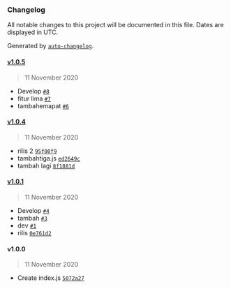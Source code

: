 ### Changelog

All notable changes to this project will be documented in this file. Dates are displayed in UTC.

Generated by [`auto-changelog`](https://github.com/CookPete/auto-changelog).

#### [v1.0.5](https://github.com/rndDesto/tesrilis/compare/v1.0.4...v1.0.5)

> 11 November 2020

- Develop [`#8`](https://github.com/rndDesto/tesrilis/pull/8)
- fitur lima [`#7`](https://github.com/rndDesto/tesrilis/pull/7)
- tambahemapat [`#6`](https://github.com/rndDesto/tesrilis/pull/6)

#### [v1.0.4](https://github.com/rndDesto/tesrilis/compare/v1.0.1...v1.0.4)

> 11 November 2020

- rilis 2 [`95f00f9`](https://github.com/rndDesto/tesrilis/commit/95f00f9889316c838b8cc28c466d95859ae19d4c)
- tambahtiga.js [`ed2649c`](https://github.com/rndDesto/tesrilis/commit/ed2649c7cc2c2384887c1b573616bef81de69a50)
- tambah lagi [`8f1881d`](https://github.com/rndDesto/tesrilis/commit/8f1881ddc2c2280f0851956a943642d730f54e3b)

#### [v1.0.1](https://github.com/rndDesto/tesrilis/compare/v1.0.0...v1.0.1)

> 11 November 2020

- Develop [`#4`](https://github.com/rndDesto/tesrilis/pull/4)
- tambah [`#3`](https://github.com/rndDesto/tesrilis/pull/3)
- dev [`#1`](https://github.com/rndDesto/tesrilis/pull/1)
- rilis [`0e761d2`](https://github.com/rndDesto/tesrilis/commit/0e761d25c6c16308da038fa6be5dff45e8a4f076)

#### v1.0.0

> 11 November 2020

- Create index.js [`5072a27`](https://github.com/rndDesto/tesrilis/commit/5072a27bd59f03bda6ea092148fa1ee05534d8a7)
